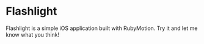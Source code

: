 # Flashlight

Flashlight is a simple iOS application built with RubyMotion. Try it and let me know what you think!